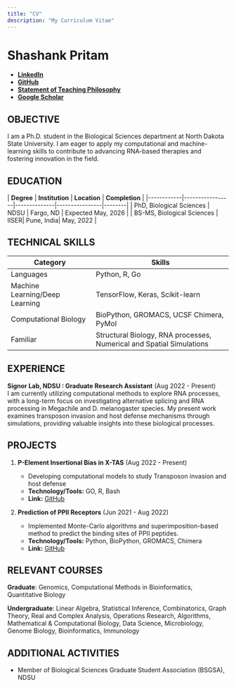 ```yaml
---
title: "CV"
description: "My Curriculum Vitae"
---
```


# Shashank Pritam

* <a href="https://www.linkedin.com/in/shashank-pritam/"> **LinkedIn** </a>
* <a href="https://www.github.com/shashankpritam"> **GitHub** </a>
* <a href="/SoT/"> **Statement of Teaching Philosophy** </a>
* <a href="https://scholar.google.com/citations?user=E5oKLgkAAAAJ&hl=en"> **Google Scholar** </a>


## OBJECTIVE

I am a Ph.D. student in the Biological Sciences department at North Dakota State University. I am eager to apply my computational and machine-learning skills to contribute to advancing RNA-based therapies and fostering innovation in the field.

## EDUCATION

| **Degree** | **Institution** | **Location** | **Completion** |
|------------|-----------------|--------------|----------------|--------|
| PhD, Biological Sciences | NDSU | Fargo, ND | Expected May, 2026 |
| BS-MS, Biological Sciences | IISER| Pune, India| May, 2022 |

## TECHNICAL SKILLS

| **Category** | **Skills** |
|--------------|------------|
| Languages | Python, R, Go |
| Machine Learning/Deep Learning | TensorFlow, Keras, Scikit-learn |
| Computational Biology | BioPython, GROMACS, UCSF Chimera, PyMol |
| Familiar | Structural Biology, RNA processes, Numerical and Spatial Simulations |

## EXPERIENCE

**Signor Lab, NDSU : Graduate Research Assistant** (Aug 2022 - Present)  
I am currently utilizing computational methods to explore RNA processes, with a long-term focus on investigating alternative splicing and RNA processing in Megachile and D. melanogaster species. My present work examines transposon invasion and host defense mechanisms through simulations, providing valuable insights into these biological processes.

## PROJECTS

1. **P-Element Insertional Bias in X-TAS** (Aug 2022 - Present)  
   - Developing computational models to study Transposon invasion and host defense
   - **Technology/Tools:** GO, R, Bash
   - **Link:** [GitHub](https://github.com/shashankpritam/Insertion-Bias-TE)

2. **Prediction of PPII Receptors** (Jun 2021 - Aug 2022)  
   - Implemented Monte-Carlo algorithms and superimposition-based method to predict the binding sites of PPII peptides.
   - **Technology/Tools:** Python, BioPython, GROMACS, Chimera
   - **Link:** [GitHub](https://github.com/shashankpritam//PPII_Receptor_Predictor)




## RELEVANT COURSES


**Graduate**: Genomics, Computational Methods in Bioinformatics, Quantitative Biology

**Undergraduate**: Linear Algebra, Statistical Inference, Combinatorics, Graph Theory, Real and Complex Analysis, Operations Research, Algorithms, Mathematical & Computational Biology, Data Science, Microbiology, Genome Biology, Bioinformatics, Immunology


## ADDITIONAL ACTIVITIES

- Member of Biological Sciences Graduate Student Association (BSGSA), NDSU